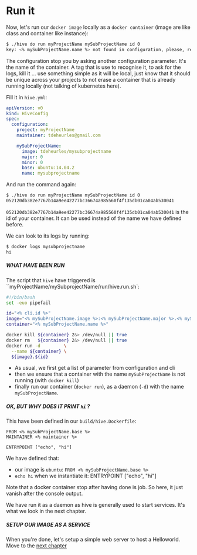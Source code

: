 # Run it

Now, let's run our `docker image` locally as a `docker container` (image are like class and container like instance):

```bash
$ ./hive do run myProjectName mySubProjectName id 0
key: <% mySubProjectName.name %> not found in configuration, please, rerun with the config parameter
```

The configuration stop you by asking another configuration parameter. It's the name of the container. A tag that is use to recognise it, to ask for the logs, kill it ... use something simple as it will be local, just know that it should be unique across your projects to not erase a container that is already running locally (not talking of kubernetes here).

Fill it in `hive.yml`:
```yaml
apiVersion: v0
kind: HiveConfig
spec:
  configuration:
    project: myProjectName
    maintainer: tdeheurles@gmail.com

    mySubProjectName:
      image: tdeheurles/mysubprojectname
      major: 0
      minor: 0
      base: ubuntu:14.04.2
      name: mysubprojectname
```

And run the command again:
```bash
$ ./hive do run myProjectName mySubProjectName id 0
052120db382e7767b14a9ee42277bc36674a985560f4f135db01ca04ab530041
```
`052120db382e7767b14a9ee42277bc36674a985560f4f135db01ca04ab530041` is the id of your container. It can be used instead of the name we have defined before.

We can look to its logs by running:
```bash
$ docker logs mysubprojectname
hi
```

##### WHAT HAVE BEEN RUN
The script that `hive` have triggered is ``myProjectName/mySubprojectName/run/hive.run.sh`:
```bash
#!/bin/bash
set -euo pipefail

id="<% cli.id %>"
image="<% mySubProjectName.image %>:<% mySubProjectName.major %>.<% mySubProjectName.minor %>"
container="<% mySubProjectName.name %>"

docker kill ${container} 2&> /dev/null || true
docker rm   ${container} 2&> /dev/null || true
docker run -d         \
  --name ${container} \
  ${image}.${id}
```

- As usual, we first get a list of parameter from configuration and cli
- then we ensure that a container with the name `mySubProjectName` is not running (with `docker kill`)
- finally run our container (`docker run`), as a daemon (`-d`) with the name `mySubProjectName`.

##### OK, BUT WHY DOES IT PRINT `hi` ?
This have been defined in our `build/hive.Dockerfile`:
```
FROM <% mySubProjectName.base %>
MAINTAINER <% maintainer %>

ENTRYPOINT ["echo", "hi"]
```
We have defined that: 
- our image is `ubuntu`: `FROM <% mySubProjectName.base %>`
- `echo hi` when we instantiate it: ENTRYPOINT ["echo", "hi"]

Note that a docker container stop after having done is job. So here, it just vanish after the console output.

We have run it as a daemon as hive is generally used to start services. It's what we look in the next chapter. 

##### SETUP OUR IMAGE AS A SERVICE
When you're done, let's setup a simple web server to host a Helloworld. Move to the [next chapter](part3.md)
